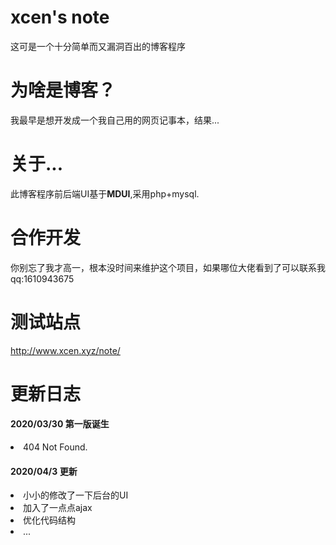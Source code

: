 # xcen's note
这可是一个十分简单而又漏洞百出的博客程序

# 为啥是博客？
我最早是想开发成一个我自己用的网页记事本，结果...

# 关于...
此博客程序前后端UI基于**MDUI**,采用php+mysql.

# 合作开发
你别忘了我才高一，根本没时间来维护这个项目，如果哪位大佬看到了可以联系我qq:1610943675

# 测试站点
http://www.xcen.xyz/note/

# 更新日志

<h4>2020/03/30 第一版诞生</h4>
<li>404 Not Found.</li>

<h4>2020/04/3 更新</h4>
<li>小小的修改了一下后台的UI</li>
<li>加入了一点点ajax</li>
<li>优化代码结构</li>
<li>...</li>
